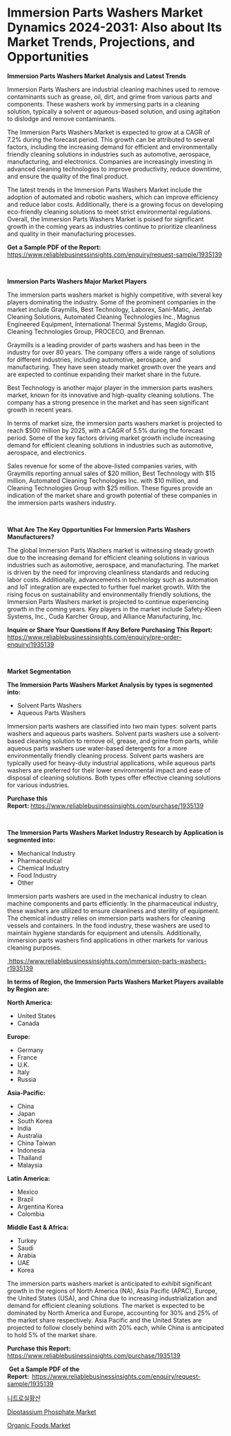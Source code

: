 <p><h1>Immersion Parts Washers Market Dynamics 2024-2031: Also about Its Market Trends, Projections, and Opportunities</h1></p><p><strong>Immersion Parts Washers Market Analysis and Latest Trends</strong></p>
<p><p>Immersion Parts Washers are industrial cleaning machines used to remove contaminants such as grease, oil, dirt, and grime from various parts and components. These washers work by immersing parts in a cleaning solution, typically a solvent or aqueous-based solution, and using agitation to dislodge and remove contaminants.</p><p>The Immersion Parts Washers Market is expected to grow at a CAGR of 7.2% during the forecast period. This growth can be attributed to several factors, including the increasing demand for efficient and environmentally friendly cleaning solutions in industries such as automotive, aerospace, manufacturing, and electronics. Companies are increasingly investing in advanced cleaning technologies to improve productivity, reduce downtime, and ensure the quality of the final product.</p><p>The latest trends in the Immersion Parts Washers Market include the adoption of automated and robotic washers, which can improve efficiency and reduce labor costs. Additionally, there is a growing focus on developing eco-friendly cleaning solutions to meet strict environmental regulations. Overall, the Immersion Parts Washers Market is poised for significant growth in the coming years as industries continue to prioritize cleanliness and quality in their manufacturing processes.</p></p>
<p><strong>Get a Sample PDF of the Report:&nbsp;</strong> <a href="https://www.reliablebusinessinsights.com/enquiry/request-sample/1935139">https://www.reliablebusinessinsights.com/enquiry/request-sample/1935139</a></p>
<p>&nbsp;</p>
<p><strong>Immersion Parts Washers Major Market Players</strong></p>
<p><p>The immersion parts washers market is highly competitive, with several key players dominating the industry. Some of the prominent companies in the market include Graymills, Best Technology, Laborex, Sani-Matic, Jenfab Cleaning Solutions, Automated Cleaning Technologies Inc., Magnus Engineered Equipment, International Thermal Systems, Magido Group, Cleaning Technologies Group, PROCECO, and Brennan.</p><p>Graymills is a leading provider of parts washers and has been in the industry for over 80 years. The company offers a wide range of solutions for different industries, including automotive, aerospace, and manufacturing. They have seen steady market growth over the years and are expected to continue expanding their market share in the future.</p><p>Best Technology is another major player in the immersion parts washers market, known for its innovative and high-quality cleaning solutions. The company has a strong presence in the market and has seen significant growth in recent years.</p><p>In terms of market size, the immersion parts washers market is projected to reach $500 million by 2025, with a CAGR of 5.5% during the forecast period. Some of the key factors driving market growth include increasing demand for efficient cleaning solutions in industries such as automotive, aerospace, and electronics.</p><p>Sales revenue for some of the above-listed companies varies, with Graymills reporting annual sales of $20 million, Best Technology with $15 million, Automated Cleaning Technologies Inc. with $10 million, and Cleaning Technologies Group with $25 million. These figures provide an indication of the market share and growth potential of these companies in the immersion parts washers industry.</p></p>
<p>&nbsp;</p>
<p><strong>What Are The Key Opportunities For Immersion Parts Washers Manufacturers?</strong></p>
<p><p>The global Immersion Parts Washers market is witnessing steady growth due to the increasing demand for efficient cleaning solutions in various industries such as automotive, aerospace, and manufacturing. The market is driven by the need for improving cleanliness standards and reducing labor costs. Additionally, advancements in technology such as automation and IoT integration are expected to further fuel market growth. With the rising focus on sustainability and environmentally friendly solutions, the Immersion Parts Washers market is projected to continue experiencing growth in the coming years. Key players in the market include Safety-Kleen Systems, Inc., Cuda Karcher Group, and Alliance Manufacturing, Inc.</p></p>
<p><strong>Inquire or Share Your Questions If Any Before Purchasing This Report:</strong> <a href="https://www.reliablebusinessinsights.com/enquiry/pre-order-enquiry/1935139">https://www.reliablebusinessinsights.com/enquiry/pre-order-enquiry/1935139</a></p>
<p>&nbsp;</p>
<p><strong>Market Segmentation</strong></p>
<p><strong>The Immersion Parts Washers Market Analysis by types is segmented into:</strong></p>
<p><ul><li>Solvent Parts Washers</li><li>Aqueous Parts Washers</li></ul></p>
<p><p>Immersion parts washers are classified into two main types: solvent parts washers and aqueous parts washers. Solvent parts washers use a solvent-based cleaning solution to remove oil, grease, and grime from parts, while aqueous parts washers use water-based detergents for a more environmentally friendly cleaning process. Solvent parts washers are typically used for heavy-duty industrial applications, while aqueous parts washers are preferred for their lower environmental impact and ease of disposal of cleaning solutions. Both types offer effective cleaning solutions for various industries.</p></p>
<p><strong>Purchase this Report:&nbsp;</strong><a href="https://www.reliablebusinessinsights.com/purchase/1935139">https://www.reliablebusinessinsights.com/purchase/1935139</a></p>
<p>&nbsp;</p>
<p><strong>The Immersion Parts Washers Market Industry Research by Application is segmented into:</strong></p>
<p><ul><li>Mechanical Industry</li><li>Pharmaceutical</li><li>Chemical Industry</li><li>Food Industry</li><li>Other</li></ul></p>
<p><p>Immersion parts washers are used in the mechanical industry to clean machine components and parts efficiently. In the pharmaceutical industry, these washers are utilized to ensure cleanliness and sterility of equipment. The chemical industry relies on immersion parts washers for cleaning vessels and containers. In the food industry, these washers are used to maintain hygiene standards for equipment and utensils. Additionally, immersion parts washers find applications in other markets for various cleaning purposes.</p></p>
<p><a href="https://www.reliablebusinessinsights.com/immersion-parts-washers-r1935139">&nbsp;https://www.reliablebusinessinsights.com/immersion-parts-washers-r1935139</a></p>
<p><strong>In terms of Region, the Immersion Parts Washers Market Players available by Region are:</strong></p>
<p>
    <p> <strong> North America: </strong>
        <ul>
            <li>United States</li>
            <li>Canada</li>
        </ul>
        </p> 
    <p> <strong> Europe: </strong>
        <ul>
            <li>Germany</li>
            <li>France</li>
            <li>U.K.</li>
            <li>Italy</li>
            <li>Russia</li>
        </ul>
        </p> 
    <p> <strong> Asia-Pacific: </strong>
        <ul>
            <li>China</li>
            <li>Japan</li>
            <li>South Korea</li>
            <li>India</li>
            <li>Australia</li>
            <li>China Taiwan</li>
            <li>Indonesia</li>
            <li>Thailand</li>
            <li>Malaysia</li>
        </ul>
        </p> 
    <p> <strong> Latin America: </strong>
        <ul>
            <li>Mexico</li>
            <li>Brazil</li>
            <li>Argentina Korea</li>
            <li>Colombia</li>
        </ul>
        </p> 
    <p> <strong> Middle East & Africa: </strong>
        <ul>
            <li>Turkey</li>
            <li>Saudi</li>
            <li>Arabia</li>
            <li>UAE</li>
            <li>Korea</li>
        </ul>
    </p>
    </p>
<p><p>The immersion parts washers market is anticipated to exhibit significant growth in the regions of North America (NA), Asia Pacific (APAC), Europe, the United States (USA), and China due to increasing industrialization and demand for efficient cleaning solutions. The market is expected to be dominated by North America and Europe, accounting for 30% and 25% of the market share respectively. Asia Pacific and the United States are projected to follow closely behind with 20% each, while China is anticipated to hold 5% of the market share.</p></p>
<p><strong>Purchase this Report: </strong><a href="https://www.reliablebusinessinsights.com/purchase/1935139">https://www.reliablebusinessinsights.com/purchase/1935139</a></p>
<p>&nbsp;<strong>Get a Sample PDF of the Report:&nbsp;&nbsp;</strong><a href="https://www.reliablebusinessinsights.com/enquiry/request-sample/1935139">https://www.reliablebusinessinsights.com/enquiry/request-sample/1935139</a></p>
<p><strong></strong></p>
<p><p><a href="https://github.com/laholand/Market-Research-Report-List-5/blob/main/204079644702.md">니트로실황산</a></p><p><a href="https://medium.com/@haangelat16/dipotassium-phosphate-market-size-growth-and-industry-analysis-by-market-segmentation-and-a9bb9ddf7274">Dipotassium Phosphate Market</a></p><p><a href="https://medium.com/@jeancoleman732/global-organic-foods-market-analysis-trends-forecasts-and-growth-opportunities-2024-2031-in-65c624bef2a8">Organic Foods Market</a></p></p>